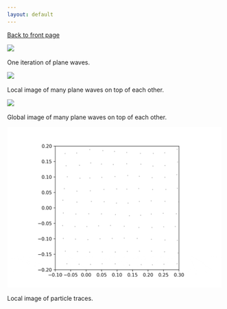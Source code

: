 ```yaml
---
layout: default
---
```

[Back to front page](./)

<img src="images/movie_particles_1it.gif" width="500"/>

One iteration of plane waves.

<img src="images/movie_particles_zoommany.gif" width="500"/>

Local image of many plane waves on top of each other.

<img src="images/movie_particles_500colors.gif" width="500"/>

Global image of many plane waves on top of each other.

<img src="images/movie_particles_zoomtrace.gif" width="500"/>

Local image of particle traces.